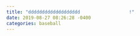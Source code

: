 ```yaml
---
title: "ddddddddddddddddddd                  !"
date: 2019-08-27 08:26:28 -0400
categories: baseball
---
```

